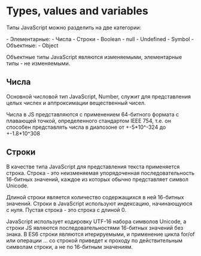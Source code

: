 # Types, values and variables
<p>Типы JavaScript можно разделить на две категории:</p>
- Элементарные:
	- Числа
	- Строки
	- Boolean
	- null
	- Undefined
	- Symbol
- Объектные:
	- Object
<p>Объектные типы JavaScript являются изменяемыми, элементарные типы - не изменяемыми.</p>

## Числа
<p>Основной числовой тип JavaScript, Number, служит для представления целых числех и аппроксимации вещественный чисел.</p>
<p>Числа в JS представляются с применением 64-битного формата с плавающей точкой, определенного стандартом IEEE 754, т.е. он способен представлять числа в диапозоне от +-5*10^-324 до +-1.8*10^308</p>

## Строки
<p>В качестве типа JavaScript для представления текста применяется строка. Строка - это неизменяемая упорядоченная последовательность 16-битных значений, каждое из которых обычно представляет символ Unicode.</p>
<p>Длиной строки является количество содержащихся в ней 16-битных значений. Строки в JavaScript используют индексацию, начинающуюся с нуля. Пустая строка - это строка с длиной 0.</p>
<p>JavaScript использует кодировку UTF-16 набора символов Unicode, а строки JS являются последовательностями 16-битных значений без знака. В ES6 строки являются итерируемыми, и применение цикла for/of или операции ... со строкой приведет к проходу по действительным символам строки, а не по 16-битным значениям.</p>
